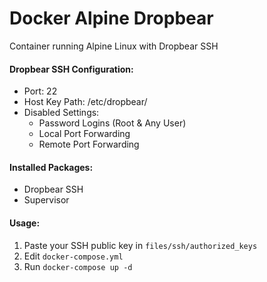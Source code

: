 # Docker Alpine Dropbear
Container running Alpine Linux with Dropbear SSH

#### Dropbear SSH Configuration:

* Port: 22
* Host Key Path: /etc/dropbear/
* Disabled Settings:
  * Password Logins (Root & Any User)
  * Local Port Forwarding
  * Remote Port Forwarding


#### Installed Packages:

* Dropbear SSH
* Supervisor


#### Usage:

1. Paste your SSH public key in `files/ssh/authorized_keys`
2. Edit `docker-compose.yml`
3. Run `docker-compose up -d`

